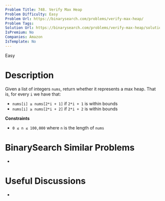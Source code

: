 ```yaml
---
Problem Title: 748. Verify Max Heap
Problem Difficulty: Easy
Problem Url: https://binarysearch.com/problems/verify-max-heap/
Problem Tags: 
Solution Url: https://binarysearch.com/problems/verify-max-heap/solutions/
IsPremium: No
Companies: Amazon
IsTemplate: No
---
```


<span style="color: ;">Easy</span>

# Description

Given a list of integers `nums`, return whether it represents a max heap. That is, for every `i` we have that:

- `nums[i] ≥ nums[2*i + 1]` if `2*i + 1` is within bounds
- `nums[i] ≥ nums[2*i + 2]` if `2*i + 2` is within bounds

**Constraints**
- `0 ≤ n ≤ 100,000` where `n` is the length of `nums`

# BinarySearch Similar Problems

- []()

# Useful Discussions

- []()
